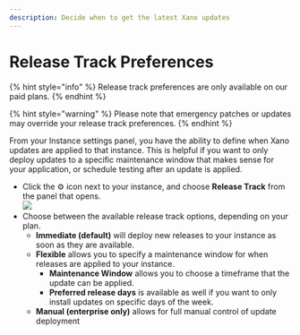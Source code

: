 ```yaml
---
description: Decide when to get the latest Xano updates
---
```


# Release Track Preferences

{% hint style="info" %}
Release track preferences are only available on our paid plans.
{% endhint %}

{% hint style="warning" %}
Please note that emergency patches or updates may override your release track preferences.
{% endhint %}

From your Instance settings panel, you have the ability to define when Xano updates are applied to that instance. This is helpful if you want to only deploy updates to a specific maintenance window that makes sense for your application, or schedule testing after an update is applied.

* Click the :gear: icon next to your instance, and choose **Release Track** from the panel that opens.\
  ![](<../../.gitbook/assets/CleanShot 2024-07-08 at 09.01.28.png>)
* Choose between the available release track options, depending on your plan.
  * **Immediate (default)** will deploy new releases to your instance as soon as they are available.
  * **Flexible** allows you to specify a maintenance window for when releases are applied to your instance.
    * **Maintenance Window** allows you to choose a timeframe that the update can be applied.
    * **Preferred release days** is available as well if you want to only install updates on specific days of the week.
  * **Manual (enterprise only)** allows for full manual control of update deployment
